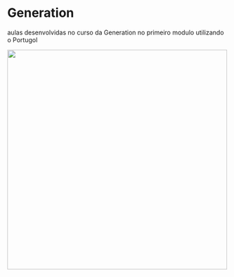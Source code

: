 # Generation
aulas desenvolvidas no curso da Generation no primeiro modulo utilizando o Portugol

 <img align='right flex-center' src="https://media-exp1.licdn.com/dms/image/C4D0BAQFwXinJMoidnQ/company-logo_200_200/0/1560892001772?e=1641427200&v=beta&t=vOW5nl593DGulpsAUk6Fqruk9vf0RT_p9OXfS-347P0" width="500">
